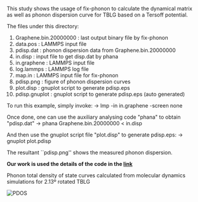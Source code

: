This study shows the usage of fix-phonon to calculate the dynamical matrix as well as phonon dispersion curve for TBLG based on a Tersoff potential.

The files under this directory:
 1) Graphene.bin.20000000   : last output binary file by fix-phonon
 2) data.pos               : LAMMPS input file
 3) pdisp.dat              : phonon dispersion data from Graphene.bin.20000000
 4) in.disp                : input file to get disp.dat by phana
 5) in.graphene            : LAMMPS input file
 6) log.lammps             : LAMMPS log file
 7) map.in                 : LAMMPS input file for fix-phonon
 8) pdisp.png              : figure of phonon dispersion curves
10) plot.disp              : gnuplot script to generate pdisp.eps
11) pdisp.gnuplot          : gnuplot script to generate pdisp.eps (auto generated)

To run this example, simply invoke: 
-> lmp -in in.graphene -screen none

Once done, one can use the auxiliary analysing code "phana" to obtain "pdisp.dat"
-> phana Graphene.bin.20000000 < in.disp

And then use the gnuplot script file "plot.disp" to generate pdisp.eps:
-> gnuplot plot.pdisp

The resultant ``pdisp.png'' shows the measured phonon dispersion.

**Our work is used the details of the code in the [link](https://github.com/lingtikong/fix-phonon/tree/master)**


Phonon total density of state curves calculated from molecular dynamics simulations for 2.13º rotated TBLG 

![PDOS](https://github.com/user-attachments/assets/7593982e-5622-4fc3-bf61-148eb06c6900)
